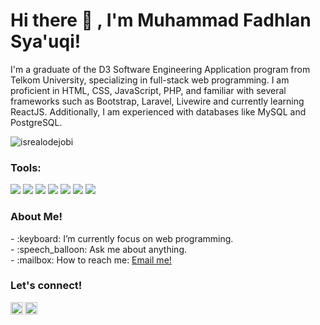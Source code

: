 # <summary><strong>Hi there :wave: , I'm Muhammad Fadhlan Sya'uqi!</strong></summary>
I'm a graduate of the D3 Software Engineering Application program from Telkom University, specializing in full-stack web programming. I am proficient in HTML, CSS, JavaScript, PHP, and familiar with several frameworks such as Bootstrap, Laravel, Livewire and currently learning ReactJS. Additionally, I am experienced with databases like MySQL and PostgreSQL.

<p align="left"> <img src="https://komarev.com/ghpvc/?username=goonesmile&label=Profile%20views&color=0e75b6&style=flat" alt="isrealodejobi" />
</p>

### <summary><strong>Tools:</strong></summary>
<p>
    <img src="https://img.shields.io/badge/Text%20Editor-Visual%20Studio%20Code-blue?&logo=visual%20studio%20code&logoColor=blue" />
     <img src="https://img.shields.io/badge/Code-PHP-orange?&logo=php&logoColor=%777BB4" />
    <img src="https://img.shields.io/badge/Code-JavaScript-orange?&logo=javascript&logoColor=%F7DF1E" />
    <img src="https://img.shields.io/badge/Framework-Laravel-orange?&logo=laravel&logoColor=%23FF2D20" />
    <img src="https://img.shields.io/badge/Framework-Livewire-orange?&logo=livewire&logoColor=%4E56A6" />
    <img src="https://img.shields.io/badge/DB-MySQL-green?&logo=mysql&logoColor=%4479A1" />
    <img src="https://img.shields.io/badge/DB-PostgreSQL-green?&logo=postgresql&logoColor=%4169E1" />
</p>


### <summary><strong>About Me!</strong></summary>
<p>
    - :keyboard: I’m currently focus on web programming. </br>
    - :speech_balloon: Ask me about anything.</br>
    - :mailbox: How to reach me: <a href="mailto:adhansyauqi@gmail.com">Email me!</a>  </br>
<p>
 
### <summary><strong>Let's connect!</strong></summary>
<a href="https://www.linkedin.com/in/fadhlansyauqi/">
  <img align="left" alt="LinkedIn" width="20px" src="https://simpleicons.now.sh/linkedin/0A66C2" />
</a>
<a href="https://www.instagram.com/fadhlansyauqi/">
  <img align="left" alt="Goo's Instagram" width="20px" src="https://simpleicons.now.sh/instagram/E4405F" />
</a>

